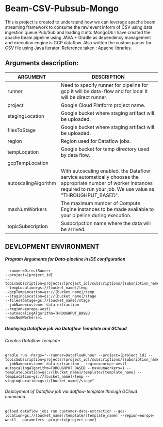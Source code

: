 # Beam-CSV-Pubsub-Mongo
This is project is created to understand how we can leverage apache beam streaming framework to consume the raw event inform of 
CSV using data ingestion queue Pub/Sub and loading it into MongoDb
I have created the apache beam pipeline using JAVA + Gradle as dependency management and execution engine is GCP dataflow.
Also written the custom parser for CSV file using Java Iterator. Reference taken : Apache libraries.

## Arguments description:
| ARGUMENT | DESCRIPTION |
|----------|-------------|
|runner | Need to specify runner for pipeline for gcp it will be data-flow and for local it will be direct runner. |
|project | Google Cloud Platform project name. |
|stagingLocation| Google bucket where staging artifact will be uploaded. |
|filesToStage| Google bucket where staging artifact will be uploaded. |
|region| Region used for Dataflow jobs. |
|tempLocation| Google bucket for temp directory used by data flow. |
|gcpTempLocation|  |
|autoscalingAlgorithm| With autoscaling enabled, the Dataflow service automatically chooses the appropriate number of worker instances required to run your job. We use value as "THROUGHPUT_BASED". |
|maxNumWorkers| The maximum number of Compute Engine instances to be made available to your pipeline during execution. |
|topicSubscription| Susbcripction name where the data will be arrived. |

## DEVLOPMENT ENVIRONMENT
##### *Program Arguments for Data-pipeline in IDE configuration*
```
--runner=DirectRunner
--project=[project_id]
--topicSubscription=projects/[project_id]/subscriptions/[subsription_name]
--tempLocation=gs://[bucket_name]/temp
--gcpTempLocation=gs://[bucket_name]/temp
--stagingLocation=gs://[bucket_name]/stage
--filesToStage=gs://[bucket_name]/stage
--jobName=customer-data-extraction
--region=europe-west1
--autoscalingAlgorithm=THROUGHPUT_BASED
--maxNumWorkers=1
```

##### *Deploying Dataflow job via Dataflow Template and GCloud*

###### *Creates Dataflow Template*
```
gradle run -Pargs="--runner=DataflowRunner --project=[project_id] --topicSubscription=projects/[project_id]/subscriptions/[subsription_name] --jobName=customer-data-extraction --region=europe-west1 --autoscalingAlgorithm=THROUGHPUT_BASED --maxNumWorkers=1 --templateLocation=gs://[bucket_name]/template/[template_name] --tempLocation=gs://[bucket_name]/temp --stagingLocation=gs://[bucket_name]/stage"
```
###### *Deployment of Dataflow job via datflow-template through GCloud command*
```
gcloud dataflow jobs run customer-data-extraction --gcs-location=gs://[bucket_name]/template/[template_name] --region=europe-west1 --parameters  project=[project_name]
```

